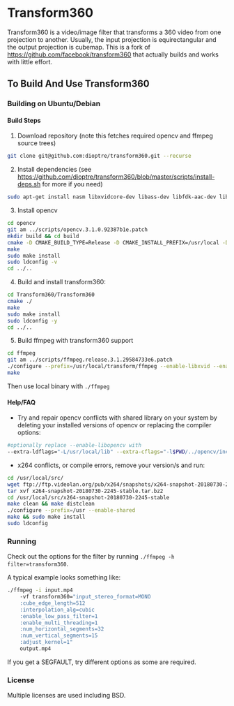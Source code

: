 # Transform360

Transform360 is a video/image filter that transforms a 360 video from one projection to another. Usually, the input projection is equirectangular and the output projection is cubemap. This is a fork of https://github.com/facebook/transform360 that actually builds and works with little effort.

## To Build And Use Transform360

### Building on Ubuntu/Debian

#### Build Steps
1. Download repository (note this fetches required opencv and ffmpeg source trees)
```sh
git clone git@github.com:dioptre/transform360.git --recurse
```
2. Install dependencies (see https://github.com/dioptre/transform360/blob/master/scripts/install-deps.sh for more if you need)
```sh
sudo apt-get install nasm libxvidcore-dev libass-dev libfdk-aac-dev libvpx-dev libx264-dev
```
3. Install opencv
```sh
cd opencv
git am ../scripts/opencv.3.1.0.92387b1e.patch
mkdir build && cd build
cmake -D CMAKE_BUILD_TYPE=Release -D CMAKE_INSTALL_PREFIX=/usr/local -D ENABLE_PRECOMPILED_HEADERS=OFF ..
make
sudo make install
sudo ldconfig -v
cd ../..
```
4. Build and install transform360:
```sh
cd Transform360/Transform360
cmake ./
make
sudo make install
sudo ldconfig -y
cd ../..
```
5. Build ffmpeg with transform360 support

```sh
cd ffmpeg
git am ../scripts/ffmpeg.release.3.1.29584733e6.patch
./configure --prefix=/usr/local/transform/ffmpeg --enable-libxvid --enable-libvorbis --enable-libtheora --enable-libmp3lame  --enable-nonfree --enable-libfreetype --enable-gpl --enable-nonfree --enable-libass --enable-libfdk-aac --enable-libfreetype --enable-libvpx --enable-vp9-highbitdepth --enable-libx264 --enable-libxvid --enable-libx265 --extra-libs='-lTransform360 -lstdc++' --enable-debug --enable-libopencv
make
```
Then use local binary with `./ffmpeg` 

#### Help/FAQ
* Try and repair opencv conflicts with shared library on your system by deleting your installed versions of opencv or replacing the compiler options:
```sh
#optionally replace --enable-libopencv with
--extra-ldflags="-L/usr/local/lib" --extra-cflags="-l$PWD/../opencv/include/opencv"
```
* x264 conflicts, or compile errors, remove your version/s and run:
```sh
cd /usr/local/src/
wget ftp://ftp.videolan.org/pub/x264/snapshots/x264-snapshot-20180730-2245-stable.tar.bz2
tar xvf x264-snapshot-20180730-2245-stable.tar.bz2
cd /usr/local/src/x264-snapshot-20180730-2245-stable
make clean && make distclean
./configure --prefix=/usr --enable-shared
make && sudo make install
sudo ldconfig
```

### Running

Check out the options for the filter by running `./ffmpeg -h filter=transform360`.

A typical example looks something like:

``` sh
./ffmpeg -i input.mp4
    -vf transform360="input_stereo_format=MONO
    :cube_edge_length=512
    :interpolation_alg=cubic
    :enable_low_pass_filter=1
    :enable_multi_threading=1
    :num_horizontal_segments=32
    :num_vertical_segments=15
    :adjust_kernel=1"
    output.mp4
```

If you get a SEGFAULT, try different options as some are required.

### License

Multiple licenses are used including BSD.

